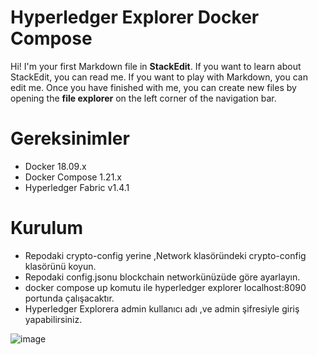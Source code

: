 # Hyperledger Explorer Docker Compose 

Hi! I'm your first Markdown file in **StackEdit**. If you want to learn about StackEdit, you can read me. If you want to play with Markdown, you can edit me. Once you have finished with me, you can create new files by opening the **file explorer** on the left corner of the navigation bar.


#  Gereksinimler

- Docker 18.09.x
- Docker Compose 1.21.x
- Hyperledger Fabric v1.4.1

# Kurulum
- Repodaki crypto-config yerine ,Network klasöründeki crypto-config klasörünü koyun.
- Repodaki config.jsonu blockchain networkünüzüde göre ayarlayın.
- docker compose up komutu ile hyperledger explorer localhost:8090 portunda çalışacaktır.
- Hyperledger Explorera admin kullanıcı adı ,ve admin şifresiyle giriş yapabilirsiniz.

![image](https://i.ibb.co/PWbk5tv/test.png)
